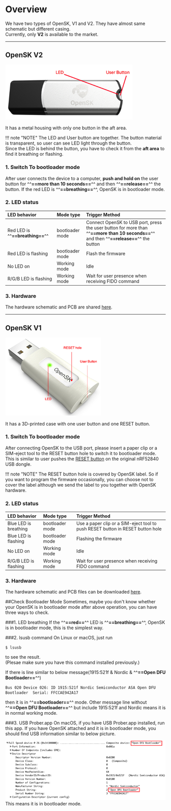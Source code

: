 # Overview

We have two types of OpenSK, V1 and V2.  They have almost same schematic but different casing.  
Currently, only **V2** is available to the market.

-----
## OpenSK V2
<img alt="OpenSK V1" src="../images/G9_OpenSK_logo.png" width="400px">  

It has a metal housing with only one button in the aft area.  

!!! note "NOTE"
    The LED and User button are together. The button material is transparent, so user can see LED light through the button.  
    Since the LED is behind the button, you have to check it from the **aft area** to find it breathing or flashing.
    
### 1. Switch To bootloader mode
After user connects the device to a computer, **push and hold on** the user button for ^^**==more than 10 seconds==**^^ and then ^^**==release==**^^ the button. If the red LED is ^^**==breathing==**^^, OpenSK is in bootloader mode.  

### 2. LED status
| LED behavior |  Mode type | Trigger Method |
| :-- | :-- | :-- |
| Red LED is ^^**==breathing==**^^ | bootloader mode | Connect OpenSK to USB port, press the user button for more than ^^**==more than 10 seconds==**^^ and then ^^**==release==**^^ the button  |
| Red LED is flashing | bootloader mode | Flash the firmware |
| No LED on | Working mode | Idle |
| R/G/B LED is flashing | Working mode | Wait for user presence when receiving FIDO command |  

### 3. Hardware
The hardware schematic and PCB are shared [here](hardware_files/OpenSK_V2.zip). 

-----
## OpenSK V1
<img alt="OpenSK V1" src="../images/K46_with_label_reset.png" width="300px">  

It has a 3D-printed case with one user button and one RESET button.

### 1. Switch To bootloader mode
After connecting OpenSK to the USB port, please insert a paper clip or a SIM-eject tool to the RESET button hole to switch it to bootloader mode. This is similar to user pushes the [RESET button](https://infocenter.nordicsemi.com/index.jsp?topic=%2Fug_nrf52840_dongle%2FUG%2Fnrf52840_Dongle%2Fprogramming.html) on the original nRF52840 USB dongle.  

!!! note "NOTE"
    The RESET button hole is covered by OpenSK label. So if you want to program the firmware occasionally, you can choose not to cover the label although we send the label to you together with OpenSK hardware.

### 2. LED status
| LED behavior |  Mode type | Trigger Method |
| :-- | :-- | :-- |
| Blue LED is breathing | bootloader mode | Use a paper clip or a SIM-eject tool to push RESET button in RESET button hole |
| Blue LED is flashing | bootloader mode | Flashing the firmware |
| No LED on | Working mode | Idle |
| R/G/B LED is flashing | Working mode | Wait for user presence when receiving FIDO command |

### 3. Hardware
The hardware schematic and PCB files can be downloaded [here](hardware_files/OpenSK_V1.zip). 

##Check Bootloader Mode
Sometimes, maybe you don't know whether your OpenSK is in bootloader mode after above operation, you can
have three ways to check.

###1. LED breathing
If the ^^**==red==**^^ LED is ^^**==breathing==**^^, OpenSK is in bootloader mode, this is the simplest way.

###2. lsusb command
On Linux or macOS, just run 
``` 
$ lsusb
```  
to see the result.  
(Plesae make sure you have this command installed previously.)  

If there is line similar to below message(1915:521f & Nordic & ^^**==Open DFU Bootloader==**^^)
```
Bus 020 Device 026: ID 1915:521f Nordic Semiconductor ASA Open DFU Bootloader  Serial: FFCCAE942A17
```
then it is in ^^**==bootloader==**^^ mode.
Other message line without ^^**==Open DFU Bootloader==**^^ but include 1915:521f and Nordic means it is in normal working mode.

###3. USB Prober.app
On macOS, if you have USB Prober.app installed, run this app. If you have OpenSK attached and it is in bootloader mode, you should find USB information similar to below picture.


<img alt="OpenSK bootloader mode" src="../images/bootloader_opensk.png" width="900px">  
This means it is in bootloader mode.
